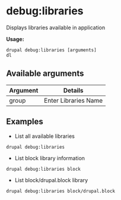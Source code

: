# debug:libraries
Displays libraries available in application

**Usage:**
```
drupal debug:libraries [arguments]
dl
```

## Available arguments
Argument | Details
---------|-------------
group | Enter Libraries Name

## Examples
* List all available libraries
```
drupal debug:libraries
```
* List block library information
```
drupal debug:libraries block
```
* List block/drupal.block library
```
drupal debug:libraries block/drupal.block
```
